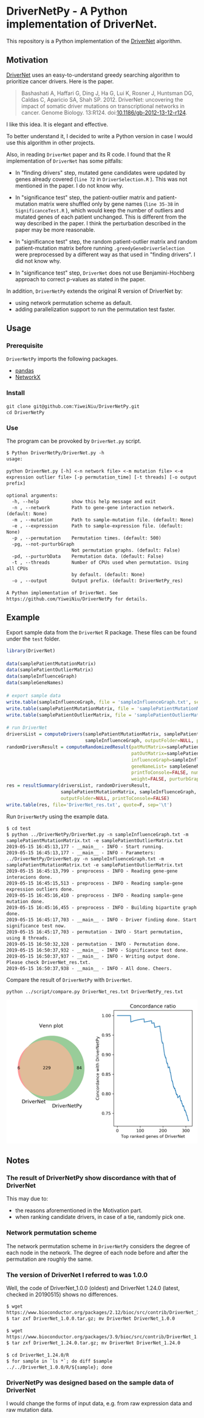 # DriverNetPy - A Python implementation of DriverNet.

This repository is a Python implementation of the [DriverNet](https://www.bioconductor.org/packages/DriverNet/) algorithm.

## Motivation

[DriverNet](https://www.bioconductor.org/packages/DriverNet/) uses an easy-to-understand greedy searching algorithm to prioritize cancer drivers. Here is the paper.

> Bashashati A, Haffari G, Ding J, Ha G, Lui K, Rosner J, Huntsman DG, Caldas C, Aparicio SA, Shah SP. 2012. DriverNet: uncovering the impact of somatic driver mutations on transcriptional networks in cancer. Genome Biology. 13:R124. doi:[10.1186/gb-2012-13-12-r124](https://doi.org/10.1186/gb-2012-13-12-r124).

I like this idea. It is elegant and effective.

To better understand it, I decided to write a Python version in case I would use this algorithm in other projects.

Also, in reading `DriverNet` paper and its R code. I found  that the R implementation of `DriverNet` has some pitfalls:

* In "finding drivers" step,  mutated gene candidates were updated by genes already covered (`line 72` in `DriverSelection.R` ). This was not mentioned in the paper. I do not know why.
* In "significance test" step, the patient-outlier matrix and patient-mutation matrix were shuffled only by gene names (`line 35-38` in `SignificanceTest.R` ), which would keep the number of outliers and mutated genes of each patient unchanged. This is different from the way described in the paper. I think the perturbation described in the paper may be more reasonable.

* In "significance test" step, the random patient-outlier matrix and random patient-mutation matrix  before running `.greedyGeneDriverSelection` were preprocessed by a different way as that used in "finding drivers". I did not know why.
* In "significance test" step, `DriverNet` does not use Benjamini-Hochberg approach to correct p-values as stated in the paper.

In addition, `DriverNetPy` extends the original R version of DriverNet by:

* using network permutation scheme as default.
* adding parallelization support to run the permutation test faster.

## Usage

### Prerequisite

`DriverNetPy` imports the following packages.

* [pandas](https://github.com/pandas-dev/pandas)
* [NetworkX](https://github.com/networkx/networkx)

### Install

```shell
git clone git@github.com:YiweiNiu/DriverNetPy.git
cd DriverNetPy
```

### Use

The program can be provoked by `DriverNet.py` script.

```shell
$ Python DriverNetPy/DriverNet.py -h
usage:

python DriverNet.py [-h] <-n network file> <-m mutation file> <-e expression outlier file> [-p permutation_time] [-t threads] [-o output prefix]

optional arguments:
  -h, --help            show this help message and exit
  -n , --network        Path to gene-gene interaction network. (default: None)
  -m , --mutation       Path to sample-mutation file. (default: None)
  -e , --expression     Path to sample-expression file. (default: None)
  -p , --permutation    Permutation times. (default: 500)
  -pg, --not-purturbGraph
                        Not permutation graphs. (default: False)
  -pd, --purturbData    Permutation data. (default: False)
  -t , --threads        Number of CPUs used when permutation. Using all CPUs
                        by default. (default: None)
  -o , --output         Output prefix. (default: DriverNetPy_res)

A Python implementation of DriverNet. See
https://github.com/YiweiNiu/DriverNetPy for details.
```

## Example

Export sample data from the `DriverNet` R package. These files can be found under the `test` folder.

```R
library(DriverNet)

data(samplePatientMutationMatrix)
data(samplePatientOutlierMatrix)
data(sampleInfluenceGraph)
data(sampleGeneNames)

# export sample data
write.table(sampleInfluenceGraph, file = 'sampleInfluenceGraph.txt', sep=',', quote = F)
write.table(samplePatientMutationMatrix, file = 'samplePatientMutationMatrix.txt', sep=',', quote = F)
write.table(samplePatientOutlierMatrix, file = 'samplePatientOutlierMatrix.txt', sep=',', quote = F)

# run DriverNet
driversList = computeDrivers(samplePatientMutationMatrix, samplePatientOutlierMatrix,
                             sampleInfluenceGraph, outputFolder=NULL, printToConsole=FALSE)
randomDriversResult = computeRandomizedResult(patMutMatrix=samplePatientMutationMatrix,
                                              patOutMatrix=samplePatientOutlierMatrix,
                                              influenceGraph=sampleInfluenceGraph,
                                              geneNameList= sampleGeneNames, outputFolder=NULL,
                                              printToConsole=FALSE, numberOfRandomTests=20,
                                              weight=FALSE, purturbGraph=FALSE, purturbData=TRUE)
res = resultSummary(driversList, randomDriversResult,
                    samplePatientMutationMatrix, sampleInfluenceGraph,
                    outputFolder=NULL, printToConsole=FALSE)
write.table(res, file='DriverNet_res.txt', quote=F, sep='\t')
```

Run `DriverNetPy` using the example data.

```shell
$ cd test
$ python ../DriverNetPy/DriverNet.py -n sampleInfluenceGraph.txt -m samplePatientMutationMatrix.txt -e samplePatientOutlierMatrix.txt
2019-05-15 16:45:13,177 - __main__ - INFO - Start running.
2019-05-15 16:45:13,177 - __main__ - INFO - Parameters: ../DriverNetPy/DriverNet.py -n sampleInfluenceGraph.txt -m samplePatientMutationMatrix.txt -e samplePatientOutlierMatrix.txt
2019-05-15 16:45:13,799 - preprocess - INFO - Reading gene-gene interacions done.
2019-05-15 16:45:15,513 - preprocess - INFO - Reading sample-gene expression outliers done.
2019-05-15 16:45:16,410 - preprocess - INFO - Reading sample-gene mutation done.
2019-05-15 16:45:16,455 - preprocess - INFO - Building bipartite graph done.
2019-05-15 16:45:17,703 - __main__ - INFO - Driver finding done. Start significance test now.
2019-05-15 16:45:17,703 - permutation - INFO - Start permutation, using 8 threads.
2019-05-15 16:50:32,328 - permutation - INFO - Permutation done.
2019-05-15 16:50:37,932 - __main__ - INFO - Significance test done.
2019-05-15 16:50:37,937 - __main__ - INFO - Writing output done. Please check DriverNet_res.txt.
2019-05-15 16:50:37,938 - __main__ - INFO - All done. Cheers.
```

Compare the result of `DriverNetPy` with `DriverNet`.

```shell
python ../script/compare.py DriverNet_res.txt DriverNetPy_res.txt
```



![compare](test/compare.png)



## Notes

### The result of DriverNetPy show discordance with that of DriverNet

This may due to:

* the reasons aforementioned in the Motivation part.
* when ranking candidate drivers, in case of a tie, randomly pick one.

### Network permutation scheme

The network permutation scheme in `DriverNetPy` considers the degree of each node in the network. The degree of each node before and after the permutation are roughly the same.

### The version of DriverNet I referred to was 1.0.0

Well, the code of DriverNet_1.0.0 (oldest) and DriverNet 1.24.0 (latest, checked in 20190515) shows no differences.

```shell
$ wget https://www.bioconductor.org/packages/2.12/bioc/src/contrib/DriverNet_1.0.0.tar.gz
$ tar zxf DriverNet_1.0.0.tar.gz; mv DriverNet DriverNet_1.0.0

$ wget https://www.bioconductor.org/packages/3.9/bioc/src/contrib/DriverNet_1.24.0.tar.gz
$ tar zxf DriverNet_1.24.0.tar.gz; mv DriverNet DriverNet_1.24.0

$ cd DriverNet_1.24.0/R
$ for sample in `ls *`; do diff $sample ../../DriverNet_1.0.0/R/${sample}; done
```

### DriverNetPy was designed based on the sample data of DriverNet

I would change the forms of input data, e.g. from raw expression data and raw mutation data.

